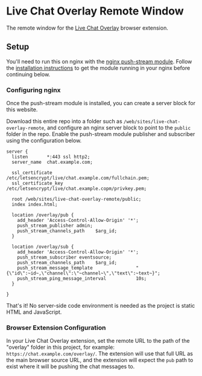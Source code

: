 # Live Chat Overlay Remote Window

The remote window for the [Live Chat Overlay](https://github.com/aaronpk/live-chat-overlay) browser extension.

## Setup

You'll need to run this on nginx with the [nginx push-stream module](https://github.com/wandenberg/nginx-push-stream-module). Follow the [installation instructions](https://github.com/wandenberg/nginx-push-stream-module#installation-) to get the module running in your nginx before continuing below.

### Configuring nginx

Once the push-stream module is installed, you can create a server block for this website.

Download this entire repo into a folder such as `/web/sites/live-chat-overlay-remote`, and configure an nginx server block to point to the `public` folder in the repo. Enable the push-stream module publisher and subscriber using the configuration below.

```
server {
  listen       *:443 ssl http2;
  server_name  chat.example.com;

  ssl_certificate /etc/letsencrypt/live/chat.example.com/fullchain.pem;
  ssl_certificate_key /etc/letsencrypt/live/chat.example.copm/privkey.pem;

  root /web/sites/live-chat-overlay-remote/public;
  index index.html;

  location /overlay/pub {
    add_header 'Access-Control-Allow-Origin' '*';
    push_stream_publisher admin;
    push_stream_channels_path    $arg_id;
  }

  location /overlay/sub {
    add_header 'Access-Control-Allow-Origin' '*';
    push_stream_subscriber eventsource;
    push_stream_channels_path    $arg_id;
    push_stream_message_template                "{\"id\":~id~,\"channel\":\"~channel~\",\"text\":~text~}";
    push_stream_ping_message_interval           10s;
  }

}
```

That's it! No server-side code environment is needed as the project is static HTML and JavaScript.

### Browser Extension Configuration

In your Live Chat Overlay extension, set the remote URL to the path of the "overlay" folder in this project, for example: `https://chat.example.com/overlay/`. The extension will use that full URL as the main browser source URL, and the extension will expect the `pub` path to exist where it will be pushing the chat messages to.

